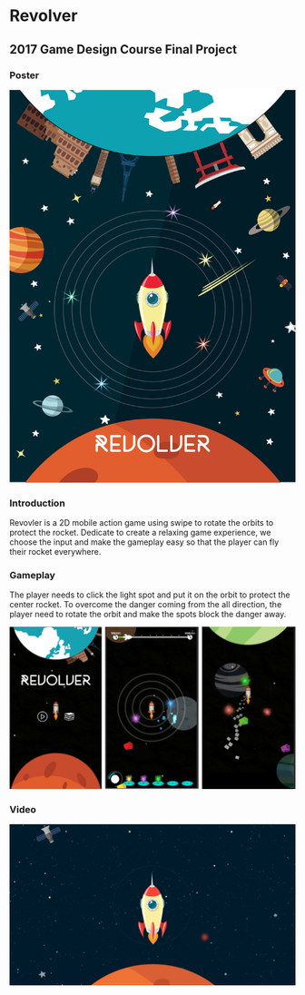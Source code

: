 # Revolver
## 2017 Game Design Course Final Project

### Poster
![](Revolver-Poster.jpg)

### Introduction
Revovler is a 2D mobile action game using swipe to rotate the orbits to protect the rocket.
Dedicate to create a relaxing game experience, we choose the input and make the gameplay easy so that the player can fly their rocket everywhere.

### Gameplay
The player needs to click the light spot and put it on the orbit to protect the center rocket. 
To overcome the danger coming from the all direction, the player need to rotate the orbit and make the spots block the danger away. 

![](revolver_gamescene.png)


###  Video

[![Watch the video](Revolver-video.png)](https://www.youtube.com/watch?v=o1EkNVmQWjI&feature=youtu.be)
